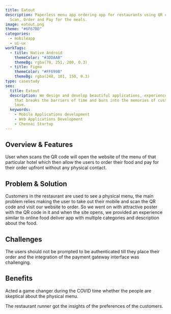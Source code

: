 ```yaml
---
title: Eatout
description: Paperless menu app ordering app for restaurants using QR code.
  Scan, Order and Pay for the meals.
image: eatout.png
theme: "#6F67BD"
categories:
  - mobileapp
  - ui-ux
workTags:
  - title: Native Android
    themeColor: "#3DDAAB"
    themeBg: rgba(78, 251, 200, 0.3)
  - title: Figma
    themeColor: "#FF699B"
    themeBg: rgba(248, 101, 150, 0.3)
type: casestudy
seo:
  title: Eatout
  description: We design and develop beautiful applications, experience and brands
    that breaks the barriers of time and burn into the memories of customers
    love.
  keywords:
    - Mobile Applications development
    - Web Applications Development
    - Chennai Startup
---
```



## Overview & Features

User when scans the QR code will open the website of the menu of that particular hotel which then allow the users to order their food and pay for their order upfront without any physical contact.

## Problem & Solution

Customers in the restaurant are used to see a physical menu, the main problem relies making the user to take out their mobile and scan the QR code and visit our website to order. So we went on with attractive poster with the QR code in it and when the site opens, we provided an experience similar to online food deliver app with multiple categories and description about the food.

## Challenges

The users should not be prompted to be authenticated till they place their order and the integration of the payment gateway interface was challenging.

## Benefits

Acted a game changer during the COVID time whether the people are skeptical about the physical menu.

The restaurant runner got the insights of the preferences of the customers.